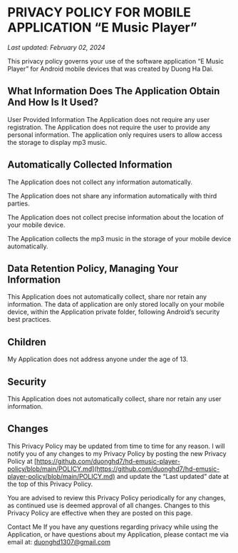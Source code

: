 # PRIVACY POLICY FOR MOBILE APPLICATION “E Music Player”
<i>Last updated: February 02, 2024</i>

This privacy policy governs your use of the software application “E Music Player” for Android mobile devices that was created by Duong Ha Dai.

## What Information Does The Application Obtain And How Is It Used?
User Provided Information
The Application does not require any user registration. The Application does not require the user to provide any personal information. The application only requires users to allow access the storage to display mp3 music.

## Automatically Collected Information
The Application does not collect any information automatically.

The Application does not share any information automatically with third parties.

The Application does not collect precise information about the location of your mobile device.

The Application collects the mp3 music in the storage of your mobile device automatically.

## Data Retention Policy, Managing Your Information
This Application does not automatically collect, share nor retain any information. The data of application are only stored locally on your mobile device, within the Application private folder, following Android’s security best practices.

## Children
My Application does not address anyone under the age of 13. 

## Security
This Application does not automatically collect, share nor retain any user information.

## Changes
This Privacy Policy may be updated from time to time for any reason. I will notify you of any changes to my Privacy Policy by posting the new Privacy Policy at [https://github.com/duonghd7/hd-emusic-player-policy/blob/main/POLICY.md](https://github.com/duonghd7/hd-emusic-player-policy/blob/main/POLICY.md) and update the “Last updated” date at the top of this Privacy Policy.

You are advised to review this Privacy Policy periodically for any changes, as continued use is deemed approval of all changes. Changes to this Privacy Policy are effective when they are posted on this page.

Contact Me
If you have any questions regarding privacy while using the Application, or have questions about my Application, please contact me via email at: duonghd1307@gmail.com
